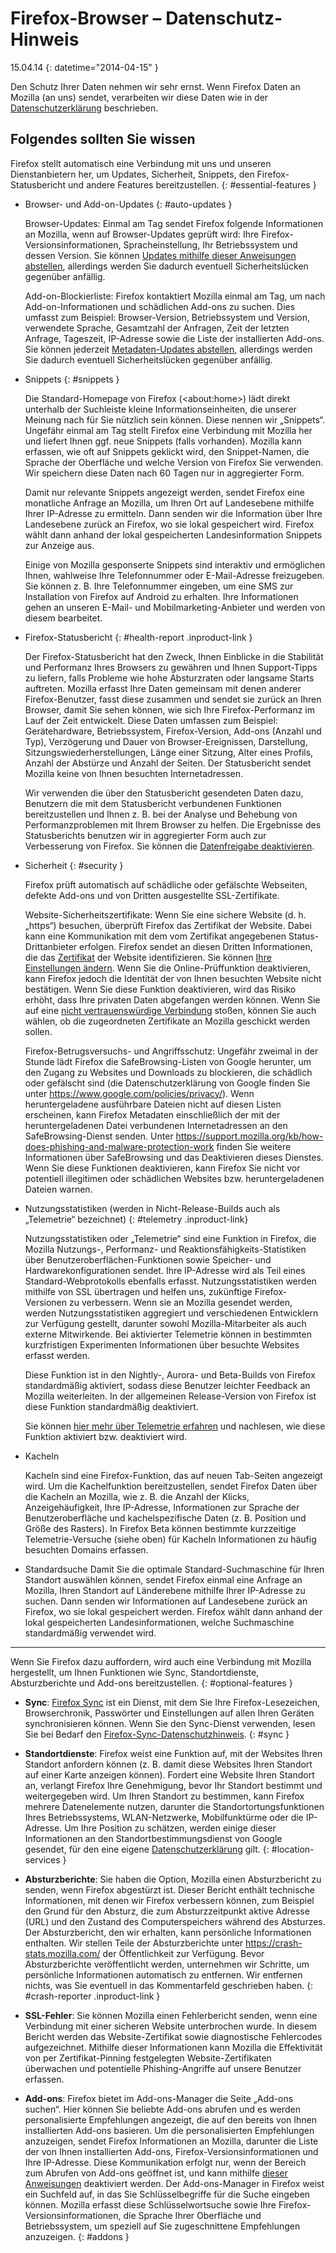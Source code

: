 # Firefox-Browser – Datenschutz-Hinweis

15.04.14
{: datetime="2014-04-15" }

Den Schutz Ihrer Daten nehmen wir sehr ernst. Wenn Firefox Daten an Mozilla (an uns) sendet, verarbeiten wir diese Daten wie in der [Datenschutzerklärung](https://www.mozilla.org/privacy/) beschrieben.

## Folgendes sollten Sie wissen

Firefox stellt automatisch eine Verbindung mit uns und unseren Dienstanbietern her, um Updates, Sicherheit, Snippets, den Firefox-Statusbericht und andere Features bereitzustellen. 
{: #essential-features }

* Browser- und Add-on-Updates
  {: #auto-updates }

	Browser-Updates: Einmal am Tag sendet Firefox folgende Informationen an Mozilla, wenn auf Browser-Updates geprüft wird: Ihre Firefox-Versionsinformationen, Spracheinstellung, Ihr Betriebssystem und dessen Version. Sie können [Updates mithilfe dieser Anweisungen abstellen](https://support.mozilla.org/de/kb/Firefox-baut-unaufgeforderte-Verbindungen-auf#w_automatische-updateprakfung), allerdings werden Sie dadurch eventuell Sicherheitslücken gegenüber anfällig.

	Add-on-Blockierliste: Firefox kontaktiert Mozilla einmal am Tag, um nach Add-on-Informationen und schädlichen Add-ons zu suchen. Dies umfasst zum Beispiel: Browser-Version, Betriebssystem und Version, verwendete Sprache, Gesamtzahl der Anfragen, Zeit der letzten Anfrage, Tageszeit, IP-Adresse sowie die Liste der installierten Add-ons. Sie können jederzeit [Metadaten-Updates abstellen](https://blog.mozilla.org/addons/how-to-opt-out-of-add-on-metadata-updates/), allerdings werden Sie dadurch eventuell Sicherheitslücken gegenüber anfällig.

* Snippets
  {: #snippets }

	Die Standard-Homepage von Firefox (&lt;about:home&gt;) lädt direkt unterhalb der Suchleiste kleine Informationseinheiten, die unserer Meinung nach für Sie nützlich sein können. Diese nennen wir „Snippets“. Ungefähr einmal am Tag stellt Firefox eine Verbindung mit Mozilla her und liefert Ihnen ggf. neue Snippets (falls vorhanden). Mozilla kann erfassen, wie oft auf Snippets geklickt wird, den Snippet-Namen, die Sprache der Oberfläche und welche Version von Firefox Sie verwenden. Wir speichern diese Daten nach 60 Tagen nur in aggregierter Form.

	Damit nur relevante Snippets angezeigt werden, sendet Firefox eine monatliche Anfrage an Mozilla, um Ihren Ort auf Landesebene mithilfe Ihrer IP-Adresse zu ermitteln. Dann senden wir die Information über Ihre Landesebene zurück an Firefox, wo sie lokal gespeichert wird. Firefox wählt dann anhand der lokal gespeicherten Landesinformation Snippets zur Anzeige aus.
	
	Einige von Mozilla gesponserte Snippets sind interaktiv und ermöglichen Ihnen, wahlweise Ihre Telefonnummer oder E-Mail-Adresse freizugeben. Sie können z. B. Ihre Telefonnummer eingeben, um eine SMS zur Installation von Firefox auf Android zu erhalten. Ihre Informationen gehen an unseren E-Mail- und Mobilmarketing-Anbieter und werden von diesem bearbeitet.

* Firefox-Statusbericht
  {: #health-report .inproduct-link } 

	Der Firefox-Statusbericht hat den Zweck, Ihnen Einblicke in die Stabilität und Performanz Ihres Browsers zu gewähren und Ihnen Support-Tipps zu liefern, falls Probleme wie hohe Absturzraten oder langsame Starts auftreten. Mozilla erfasst Ihre Daten gemeinsam mit denen anderer Firefox-Benutzer, fasst diese zusammen und sendet sie zurück an Ihren Browser, damit Sie sehen können, wie sich Ihre Firefox-Performanz im Lauf der Zeit entwickelt. Diese Daten umfassen zum Beispiel: Gerätehardware, Betriebssystem, Firefox-Version, Add-ons (Anzahl und Typ), Verzögerung und Dauer von Browser-Ereignissen, Darstellung, Sitzungswiederherstellungen, Länge einer Sitzung, Alter eines Profils, Anzahl der Abstürze und Anzahl der Seiten. Der Statusbericht sendet Mozilla keine von Ihnen besuchten Internetadressen.

	Wir verwenden die über den Statusbericht gesendeten Daten dazu, Benutzern die mit dem Statusbericht verbundenen Funktionen bereitzustellen und Ihnen z. B. bei der Analyse und Behebung von Performanzproblemen mit Ihrem Browser zu helfen. Die Ergebnisse des Statusberichts benutzen wir in aggregierter Form auch zur Verbesserung von Firefox. Sie können die [Datenfreigabe deaktivieren](https://support.mozilla.org/de/kb/firefox-statusbericht-beurteilen-sie-effizienz#w_datenweitergabe-aktivieren-oder-deaktivieren).

* Sicherheit
  {: #security }

	Firefox prüft automatisch auf schädliche oder gefälschte Webseiten, defekte Add-ons und von Dritten ausgestellte SSL-Zertifikate.

	Website-Sicherheitszertifikate: Wenn Sie eine sichere Website (d. h. „https“) besuchen, überprüft Firefox das Zertifikat der Website. Dabei kann eine Kommunikation mit dem vom Zertifikat angegebenen Status-Drittanbieter erfolgen. Firefox sendet an diesen Dritten Informationen, die das [Zertifikat](https://support.mozilla.org/kb/secure-website-certificate) der Website identifizieren. Sie können [Ihre Einstellungen ändern](https://support.mozilla.org/de/kb/Einstellungen-Fenster--Erweitert-Abschnitt#w_zertifikate_2). Wenn Sie die Online-Prüffunktion deaktivieren, kann Firefox jedoch die Identität der von Ihnen besuchten Website nicht bestätigen. Wenn Sie diese Funktion deaktivieren, wird das Risiko erhöht, dass Ihre privaten Daten abgefangen werden können. Wenn Sie auf eine [nicht vertrauenswürdige Verbindung](https://support.mozilla.org/kb/connection-untrusted-error-message) stoßen, können Sie auch wählen, ob die zugeordneten Zertifikate an Mozilla geschickt werden sollen.

	Firefox-Betrugsversuchs- und Angriffsschutz: Ungefähr zweimal in der Stunde lädt Firefox die SafeBrowsing-Listen von Google herunter, um den Zugang zu Websites und Downloads zu blockieren, die schädlich oder gefälscht sind (die Datenschutzerklärung von Google finden Sie unter <https://www.google.com/policies/privacy/>). Wenn heruntergeladene ausführbare Dateien nicht auf diesen Listen erscheinen, kann Firefox Metadaten einschließlich der mit der heruntergeladenen Datei verbundenen Internetadressen an den SafeBrowsing-Dienst senden. Unter <https://support.mozilla.org/kb/how-does-phishing-and-malware-protection-work> finden Sie weitere Informationen über SafeBrowsing und das Deaktivieren dieses Dienstes. Wenn Sie diese Funktionen deaktivieren, kann Firefox Sie nicht vor potentiell illegitimen oder schädlichen Websites bzw. heruntergeladenen Dateien warnen.

* Nutzungsstatistiken (werden in Nicht-Release-Builds auch als „Telemetrie“ bezeichnet)
  {: #telemetry .inproduct-link}

	Nutzungsstatistiken oder „Telemetrie“ sind eine Funktion in Firefox, die Mozilla Nutzungs-, Performanz- und Reaktionsfähigkeits-Statistiken über Benutzeroberflächen-Funktionen sowie Speicher- und Hardwarekonfigurationen sendet. Ihre IP-Adresse wird als Teil eines Standard-Webprotokolls ebenfalls erfasst. Nutzungsstatistiken werden mithilfe von SSL übertragen und helfen uns, zukünftige Firefox-Versionen zu verbessern. Wenn sie an Mozilla gesendet werden, werden Nutzungsstatistiken aggregiert und verschiedenen Entwicklern zur Verfügung gestellt, darunter sowohl Mozilla-Mitarbeiter als auch externe Mitwirkende. Bei aktivierter Telemetrie können in bestimmten kurzfristigen Experimenten Informationen über besuchte Websites erfasst werden.

	Diese Funktion ist in den Nightly-, Aurora- und Beta-Builds von Firefox standardmäßig aktiviert, sodass diese Benutzer leichter Feedback an Mozilla weiterleiten. In der allgemeinen Release-Version von Firefox ist diese Funktion standardmäßig deaktiviert.

	Sie können [hier mehr über Telemetrie erfahren](https://support.mozilla.org/kb/send-performance-data-improve-firefox) und nachlesen, wie diese Funktion aktiviert bzw. deaktiviert wird. 

* Kacheln

	Kacheln sind eine Firefox-Funktion, das auf neuen Tab-Seiten angezeigt wird. Um die Kachelfunktion bereitzustellen, sendet Firefox Daten über die Kacheln an Mozilla, wie z. B. die Anzahl der Klicks, Anzeigehäufigkeit, Ihre IP-Adresse, Informationen zur Sprache der Benutzeroberfläche und kachelspezifische Daten (z. B. Position und Größe des Rasters). In Firefox Beta können bestimmte kurzzeitige Telemetrie-Versuche (siehe oben) für Kacheln Informationen zu häufig besuchten Domains erfassen.
	
* Standardsuche
	Damit Sie die optimale Standard-Suchmaschine für Ihren Standort auswählen können, sendet Firefox einmal eine Anfrage an Mozilla, Ihren Standort auf Länderebene mithilfe Ihrer IP-Adresse zu suchen. Dann senden wir Informationen auf Landesebene zurück an Firefox, wo sie lokal gespeichert werden. Firefox wählt dann anhand der lokal gespeicherten Landesinformationen, welche Suchmaschine standardmäßig verwendet wird.

---------------------------------------

Wenn Sie Firefox dazu auffordern, wird auch eine Verbindung mit Mozilla hergestellt, um Ihnen Funktionen wie Sync, Standortdienste, Absturzberichte und Add-ons bereitzustellen.
{: #optional-features }

* **Sync**: [Firefox Sync](https://www.mozilla.org/firefox/sync/) ist ein Dienst, mit dem Sie Ihre Firefox-Lesezeichen, Browserchronik, Passwörter und Einstellungen auf allen Ihren Geräten synchronisieren können. Wenn Sie den Sync-Dienst verwenden, lesen Sie bei Bedarf den [Firefox-Sync-Datenschutzhinweis](https://accounts.firefox.com/legal/privacy).
{: #sync }

* **Standortdienste**: Firefox weist eine Funktion auf, mit der Websites Ihren Standort anfordern können (z. B. damit diese Websites Ihren Standort auf einer Karte anzeigen können). Fordert eine Website Ihren Standort an, verlangt Firefox Ihre Genehmigung, bevor Ihr Standort bestimmt und weitergegeben wird. Um Ihren Standort zu bestimmen, kann Firefox mehrere Datenelemente nutzen, darunter die Standortortungsfunktionen Ihres Betriebssystems, WLAN-Netzwerke, Mobilfunktürme oder die IP-Adresse. Um Ihre Position zu schätzen, werden einige dieser Informationen an den Standortbestimmungsdienst von Google gesendet, für den eine eigene [Datenschutzerklärung](https://www.google.com/privacy/lsf.html) gilt.
{: #location-services }

* **Absturzberichte**: Sie haben die Option, Mozilla einen Absturzbericht zu senden, wenn Firefox abgestürzt ist. Dieser Bericht enthält technische Informationen, mit denen wir Firefox verbessern können, zum Beispiel den Grund für den Absturz, die zum Absturzzeitpunkt aktive Adresse (URL) und den Zustand des Computerspeichers während des Absturzes. Der Absturzbericht, den wir erhalten, kann persönliche Informationen enthalten. Wir stellen Teile der Absturzberichte unter <https://crash-stats.mozilla.com/> der Öffentlichkeit zur Verfügung. Bevor Absturzberichte veröffentlicht werden, unternehmen wir Schritte, um persönliche Informationen automatisch zu entfernen. Wir entfernen nichts, was Sie eventuell in das Kommentarfeld geschrieben haben.
{: #crash-reporter .inproduct-link }

* **SSL-Fehler**: Sie können Mozilla einen Fehlerbericht senden, wenn eine Verbindung mit einer sicheren Website unterbrochen wurde. In diesem Bericht werden das Website-Zertifikat sowie diagnostische Fehlercodes aufgezeichnet. Mithilfe dieser Informationen kann Mozilla die Effektivität von per Zertifikat-Pinning festgelegten Website-Zertifikaten überwachen und potentielle Phishing-Angriffe auf unsere Benutzer erfassen.

* **Add-ons**: Firefox bietet im Add-ons-Manager die Seite „Add-ons suchen“. Hier können Sie beliebte Add-ons abrufen und es werden personalisierte Empfehlungen angezeigt, die auf den bereits von Ihnen installierten Add-ons basieren. Um die personalisierten Empfehlungen anzuzeigen, sendet Firefox Informationen an Mozilla, darunter die Liste der von Ihnen installierten Add-ons, Firefox-Versionsinformationen und Ihre IP-Adresse. Diese Kommunikation erfolgt nur, wenn der Bereich zum Abrufen von Add-ons geöffnet ist, und kann mithilfe [dieser Anweisungen](https://blog.mozilla.org/addons/how-to-opt-out-of-add-on-metadata-updates/) deaktiviert werden. Der Add-ons-Manager in Firefox weist ein Suchfeld auf, in das Sie Schlüsselbegriffe für die Suche eingeben können. Mozilla erfasst diese Schlüsselwortsuche sowie Ihre Firefox-Versionsinformationen, die Sprache Ihrer Oberfläche und Betriebssystem, um speziell auf Sie zugeschnittene Empfehlungen anzuzeigen.
{: #addons }
